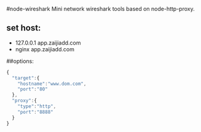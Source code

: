 #node-wireshark
Mini network wireshark tools based on node-http-proxy.


## set host:
+ 127.0.0.1   app.zaijiadd.com
+ nginx app.zaijiadd.com


##options:
```js
{
  "target":{
    "hostname":"www.dom.com",
    "port":"80"
  },
  "proxy":{
    "type":"http",
    "port":"8888"
  }
}
```
